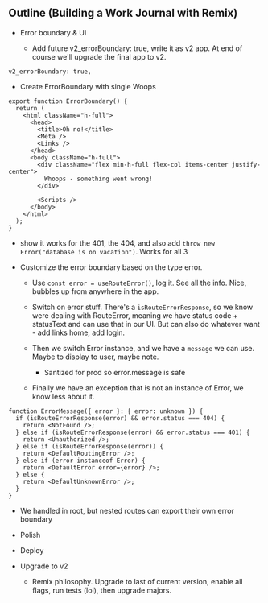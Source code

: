 ## Outline (Building a Work Journal with Remix)

- Error boundary & UI

  - Add future v2_errorBoundary: true, write it as v2 app. At end of course we'll upgrade the final app to v2.

```
v2_errorBoundary: true,
```

- Create ErrorBoundary with single Woops

```tsx
export function ErrorBoundary() {
  return (
    <html className="h-full">
      <head>
        <title>Oh no!</title>
        <Meta />
        <Links />
      </head>
      <body className="h-full">
        <div className="flex min-h-full flex-col items-center justify-center">
          Whoops - something went wrong!
        </div>

        <Scripts />
      </body>
    </html>
  );
}
```

- show it works for the 401, the 404, and also add `throw new Error("database is on vacation")`. Works for all 3

- Customize the error boundary based on the type error.

  - Use `const error = useRouteError()`, log it. See all the info. Nice, bubbles up from anywhere in the app.
  - Switch on error stuff. There's a `isRouteErrorResponse`, so we know were dealing with RouteError, meaning we have status code + statusText and can use that in our UI. But can also do whatever want - add links home, add login.
  - Then we switch Error instance, and we have a `message` we can use. Maybe to display to user, maybe note.

    - Santized for prod so error.message is safe

  - Finally we have an exception that is not an instance of Error, we know less about it.

```tsx
function ErrorMessage({ error }: { error: unknown }) {
  if (isRouteErrorResponse(error) && error.status === 404) {
    return <NotFound />;
  } else if (isRouteErrorResponse(error) && error.status === 401) {
    return <Unauthorized />;
  } else if (isRouteErrorResponse(error)) {
    return <DefaultRoutingError />;
  } else if (error instanceof Error) {
    return <DefaultError error={error} />;
  } else {
    return <DefaultUnknownError />;
  }
}
```

- We handled in root, but nested routes can export their own error boundary

- Polish

- Deploy

- Upgrade to v2
  - Remix philosophy. Upgrade to last of current version, enable all flags, run tests (lol), then upgrade majors.

```

```

